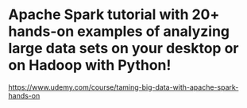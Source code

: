 # Apache Spark tutorial with 20+ hands-on examples of analyzing large data sets on your desktop or on Hadoop with Python!

https://www.udemy.com/course/taming-big-data-with-apache-spark-hands-on
